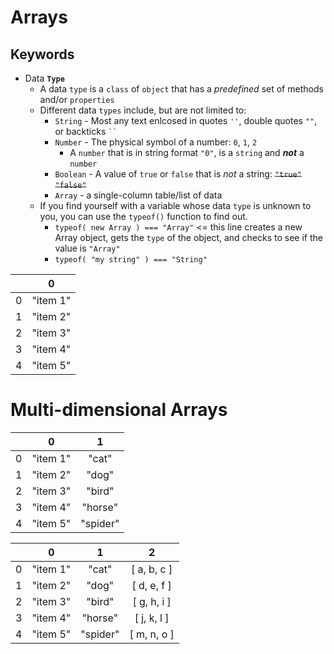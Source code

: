 # Arrays
## Keywords
- Data **`Type`**
  - A data `type` is a `class` of `object` that has a *predefined* set of methods and/or `properties`
  - Different data `types` include, but are not limited to:
    - `String` - Most any text enlcosed in quotes `''`, double quotes `""`, or backticks ` `` `
    - `Number` - The physical symbol of a number: `0`, `1`, `2`
      - A `number` that is in string format `"0"`, is a `string` and ***not*** a `number`
    - `Boolean` - A value of `true` or `false` that is *not* a string: ~~`"true"`~~ ~~`"false"`~~
    - `Array` - a single-column table/list of data
  - If you find yourself with a variable whose data `type` is unknown to you, you can use the `typeof()` function to find out.
    - `typeof( new Array ) === "Array"` <= this line creates a new Array object, gets the `type` of the object, and checks to see if the value is `"Array"`
    - `typeof( "my string" ) === "String"`

|       | 0           |
| :---: | :---------: |
| 0     | "item 1"    |
| 1     | "item 2"    |
| 2     | "item 3"    |
| 3     | "item 4"    |
| 4     | "item 5"    |

# Multi-dimensional Arrays

|       | 0           | 1           |
| :---: | :---------: | :---------: |
| 0     | "item 1"    | "cat"       |
| 1     | "item 2"    | "dog"       |
| 2     | "item 3"    | "bird"      |
| 3     | "item 4"    | "horse"     |
| 4     | "item 5"    | "spider"    |

|       | 0           | 1           | 2           |
| :---: | :---------: | :---------: | :---------: |
| 0     | "item 1"    | "cat"       | [ a, b, c ] |
| 1     | "item 2"    | "dog"       | [ d, e, f ] |
| 2     | "item 3"    | "bird"      | [ g, h, i ] |
| 3     | "item 4"    | "horse"     | [ j, k, l ] |
| 4     | "item 5"    | "spider"    | [ m, n, o ] |
